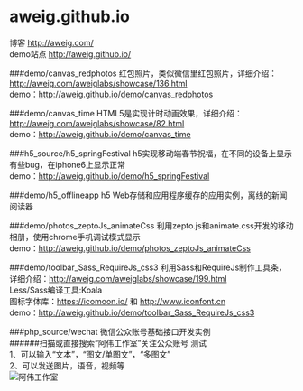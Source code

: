 # aweig.github.io
博客 http://aweig.com/  
demo站点 http://aweig.github.io/

###demo/canvas_redphotos
红包照片，类似微信里红包照片，详细介绍：http://aweig.com/aweiglabs/showcase/136.html  
demo：http://aweig.github.io/demo/canvas_redphotos

###demo/canvas_time
HTML5是实现计时动画效果，详细介绍：http://aweig.com/aweiglabs/showcase/82.html  
demo：http://aweig.github.io/demo/canvas_time

###h5_source/h5_springFestival
h5实现移动端春节祝福，在不同的设备上显示有些bug，在iphone6上显示正常  
demo：http://aweig.github.io/demo/h5_springFestival

###demo/h5_offlineapp
h5 Web存储和应用程序缓存的应用实例，离线的新闻阅读器

###demo/photos_zeptoJs_animateCss
利用zepto.js和animate.css开发的移动相册，使用chrome手机调试模式显示    
demo：http://aweig.github.io/demo/photos_zeptoJs_animateCss

###demo/toolbar_Sass_RequireJs_css3
利用Sass和RequireJs制作工具条，详细介绍：http://aweig.com/aweiglabs/showcase/199.html  
Less/Sass编译工具:Koala  
图标字体库：https://icomoon.io/ 和 http://www.iconfont.cn  
demo：http://aweig.github.io/demo/toolbar_Sass_RequireJs_css3

###php_source/wechat
微信公众账号基础接口开发实例  
######扫描或直接搜索“阿伟工作室”关注公众账号
测试   
1、可以输入“文本”，“图文/单图文”，“多图文”    
2、可以发送图片，语音，视频等  
![阿伟工作室](http://aweig.github.io/php_source/wechat/Awei_Studio.jpg)

